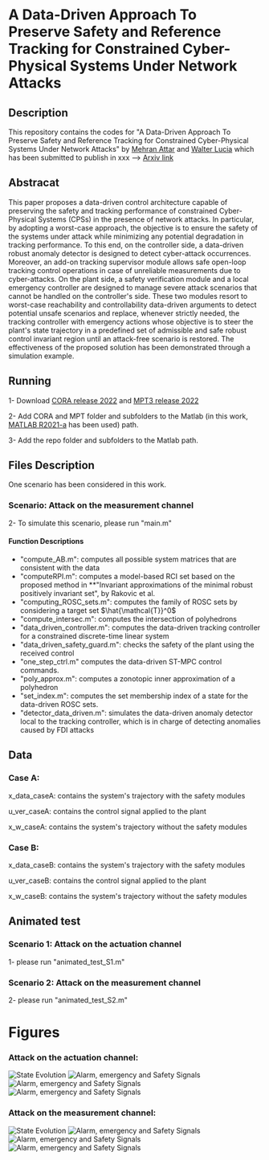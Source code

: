 # A Data-Driven Approach To Preserve Safety and Reference Tracking for Constrained Cyber-Physical Systems Under Network Attacks

## Description 
This repository contains the codes for "A Data-Driven Approach To Preserve Safety and Reference Tracking for Constrained Cyber-Physical Systems Under Network Attacks" by [Mehran Attar](https://scholar.google.com/citations?user=nnLTy-oAAAAJ&hl=en) and [Walter Lucia](https://users.encs.concordia.ca/~wlucia/index.html) which has been submitted to publish in xxx --> [Arxiv link](https://arxiv.org/abs/2312.00658)


## Abstracat 
This paper proposes a data-driven control architecture capable of preserving the safety and tracking performance of constrained Cyber-Physical Systems (CPSs) in the presence of network attacks. In particular, by adopting a worst-case approach, the objective is to ensure the safety of the systems under attack while minimizing any potential degradation in tracking performance.  	To this end, on the controller side, a data-driven robust anomaly detector is designed to detect cyber-attack occurrences. Moreover, an add-on tracking supervisor module allows safe open-loop tracking control operations in case of unreliable measurements due to cyber-attacks. On the plant side, a safety verification module and a local emergency controller are designed to manage severe attack scenarios that cannot be handled on the controller's side. These two modules resort to worst-case reachability and controllability data-driven arguments to detect potential unsafe scenarios and replace, whenever strictly needed, the tracking controller with emergency actions whose objective is to steer the plant's state trajectory in a predefined set of admissible and safe robust control invariant region until an attack-free scenario is restored.
		The effectiveness of the proposed solution has been demonstrated through a simulation example.
		
## Running
1- Download [CORA release 2022](https://tumcps.github.io/CORA/) and [MPT3 release 2022](https://www.mpt3.org/) 

2- Add CORA and MPT folder and subfolders to the Matlab (in this work, [MATLAB R2021-a](https://www.mathworks.com/products/new_products/release2021a.html) has been used) path.

3- Add the repo folder and subfolders to the Matlab path.

## Files Description
One scenario has been considered in this work. 
### Scenario: Attack on the measurement channel 
2- To simulate this scenario, please run "main.m" 

#### Function Descriptions
- "compute_AB.m": computes all possible system matrices that are consistent with the data
- "computeRPI.m": computes a model-based RCI set based on the proposed method in **"Invariant approximations of the minimal robust positively invariant set", by Rakovic et al.
- "computing_ROSC_sets.m": computes the family of ROSC sets by considering a target set $\hat{\mathcal{T}}^0$
- "compute_intersec.m": computes the intersection of polyhedrons
- "data_driven_controller.m": computes the data-driven tracking controller for a constrained discrete-time linear system
- "data_driven_safety_guard.m": checks the safety of the plant using the received control 
- "one_step_ctrl.m" computes the data-driven ST-MPC control commands. 
- "poly_approx.m": computes a zonotopic inner approximation of a polyhedron 
- "set_index.m": computes the set membership index of a state for the data-driven ROSC sets.
- "detector_data_driven.m": simulates the data-driven anomaly detector local to the tracking controller, which is in charge of detecting anomalies caused by FDI attacks

## Data
### Case A: 
x_data_caseA: contains the system's trajectory with the safety modules 

u_ver_caseA: contains the control signal applied to the plant

x_w_caseA: contains the system's trajectory without the safety modules

### Case B: 
x_data_caseB: contains the system's trajectory with the safety modules 

u_ver_caseB: contains the control signal applied to the plant

x_w_caseB: contains the system's trajectory without the safety modules


## Animated test 
### Scenario 1: Attack on the actuation channel 
1- please run "animated_test_S1.m"  

### Scenario 2: Attack on the measurement channel 
2- please run "animated_test_S2.m" 

# Figures 
### Attack on the actuation channel: 
![State Evolution](https://github.com/attarmehran/Data-Driven-Safety-Preserving-Control-Architecture-for-Constrained-CPS/blob/main/Figures/case_A_state_trajectory.jpg)
![Alarm, emergency and Safety Signals](https://github.com/attarmehran/Data-Driven-Safety-Preserving-Control-Architecture-for-Constrained-CPS/blob/main/Figures/case_A_alarm_safety.jpg)
![Alarm, emergency and Safety Signals](https://github.com/attarmehran/Data-Driven-Safety-Preserving-Control-Architecture-for-Constrained-CPS/blob/main/Figures/case_A_comparison.jpg)
![Alarm, emergency and Safety Signals](https://github.com/attarmehran/Data-Driven-Safety-Preserving-Control-Architecture-for-Constrained-CPS/blob/main/Figures/case_A_control.jpg)

### Attack on the measurement channel: 
![State Evolution](https://github.com/attarmehran/Data-Driven-Safety-Preserving-Control-Architecture-for-Constrained-CPS/blob/main/Figures/case_B_state_trajectory.jpg)
![Alarm, emergency and Safety Signals](https://github.com/attarmehran/Data-Driven-Safety-Preserving-Control-Architecture-for-Constrained-CPS/blob/main/Figures/case_B_alarm_safety.jpg)
![Alarm, emergency and Safety Signals](https://github.com/attarmehran/Data-Driven-Safety-Preserving-Control-Architecture-for-Constrained-CPS/blob/main/Figures/case_B_comparison.jpg)
![Alarm, emergency and Safety Signals](https://github.com/attarmehran/Data-Driven-Safety-Preserving-Control-Architecture-for-Constrained-CPS/blob/main/Figures/case_B_control.jpg)


###
